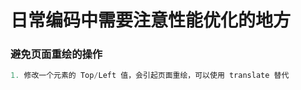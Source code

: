# 日常编码中需要注意性能优化的地方

### 避免页面重绘的操作

``` javascript
1. 修改一个元素的 Top/Left 值，会引起页面重绘，可以使用 translate 替代
```

